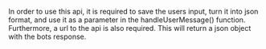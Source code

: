 In order to use this api, it is required to save the users input, turn it into json format,
and use it as a parameter in the handleUserMessage() function. 
Furthermore, a url to the api is also required.
This will return a json object with the bots response. 